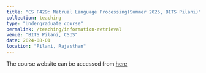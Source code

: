 ```yaml
---
title: "CS F429: Natrual Language Processing(Summer 2025, BITS Pilani)"
collection: teaching
type: "Undergraduate course"
permalink: /teaching/information-retrieval
venue: "BITS Pilani, CSIS"
date: 2024-08-01
location: "Pilani, Rajasthan"
---
```


The course website can be accessed from [here](https://sites.google.com/pilani.bits-pilani.ac.in/nlpbitspilani/home)
